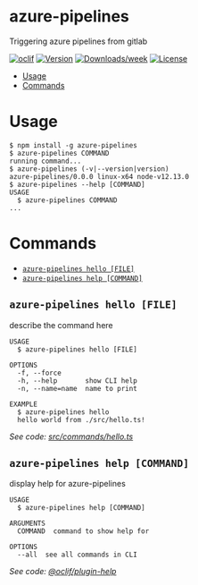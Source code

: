 azure-pipelines
===============

Triggering azure pipelines from gitlab

[![oclif](https://img.shields.io/badge/cli-oclif-brightgreen.svg)](https://oclif.io)
[![Version](https://img.shields.io/npm/v/azure-pipelines.svg)](https://npmjs.org/package/azure-pipelines)
[![Downloads/week](https://img.shields.io/npm/dw/azure-pipelines.svg)](https://npmjs.org/package/azure-pipelines)
[![License](https://img.shields.io/npm/l/azure-pipelines.svg)](https://github.com/xWiiLLz/azure-pipelines/blob/master/package.json)

<!-- toc -->
* [Usage](#usage)
* [Commands](#commands)
<!-- tocstop -->
# Usage
<!-- usage -->
```sh-session
$ npm install -g azure-pipelines
$ azure-pipelines COMMAND
running command...
$ azure-pipelines (-v|--version|version)
azure-pipelines/0.0.0 linux-x64 node-v12.13.0
$ azure-pipelines --help [COMMAND]
USAGE
  $ azure-pipelines COMMAND
...
```
<!-- usagestop -->
# Commands
<!-- commands -->
* [`azure-pipelines hello [FILE]`](#azure-pipelines-hello-file)
* [`azure-pipelines help [COMMAND]`](#azure-pipelines-help-command)

## `azure-pipelines hello [FILE]`

describe the command here

```
USAGE
  $ azure-pipelines hello [FILE]

OPTIONS
  -f, --force
  -h, --help       show CLI help
  -n, --name=name  name to print

EXAMPLE
  $ azure-pipelines hello
  hello world from ./src/hello.ts!
```

_See code: [src/commands/hello.ts](https://github.com/xWiiLLz/azure-pipelines/blob/v0.0.0/src/commands/hello.ts)_

## `azure-pipelines help [COMMAND]`

display help for azure-pipelines

```
USAGE
  $ azure-pipelines help [COMMAND]

ARGUMENTS
  COMMAND  command to show help for

OPTIONS
  --all  see all commands in CLI
```

_See code: [@oclif/plugin-help](https://github.com/oclif/plugin-help/blob/v2.2.3/src/commands/help.ts)_
<!-- commandsstop -->
